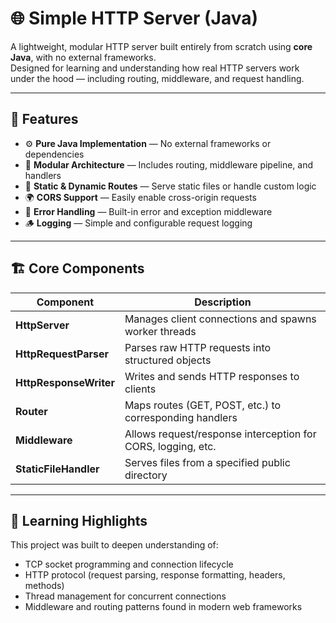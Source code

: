 # 🌐 Simple HTTP Server (Java)

A lightweight, modular HTTP server built entirely from scratch using **core Java**, with no external frameworks.  
Designed for learning and understanding how real HTTP servers work under the hood — including routing, middleware, and request handling.

---

## 🚀 Features

- ⚙️ **Pure Java Implementation** — No external frameworks or dependencies  
- 🧩 **Modular Architecture** — Includes routing, middleware pipeline, and handlers  
- 📂 **Static & Dynamic Routes** — Serve static files or handle custom logic  
- 🌍 **CORS Support** — Easily enable cross-origin requests  
- 🚨 **Error Handling** — Built-in error and exception middleware  
- 🪵 **Logging** — Simple and configurable request logging  

---

## 🏗️ Core Components

| Component | Description |
|------------|-------------|
| **HttpServer** | Manages client connections and spawns worker threads |
| **HttpRequestParser** | Parses raw HTTP requests into structured objects |
| **HttpResponseWriter** | Writes and sends HTTP responses to clients |
| **Router** | Maps routes (GET, POST, etc.) to corresponding handlers |
| **Middleware** | Allows request/response interception for CORS, logging, etc. |
| **StaticFileHandler** | Serves files from a specified public directory |

---

## 🧠 Learning Highlights

This project was built to deepen understanding of:
- TCP socket programming and connection lifecycle
- HTTP protocol (request parsing, response formatting, headers, methods)
- Thread management for concurrent connections
- Middleware and routing patterns found in modern web frameworks